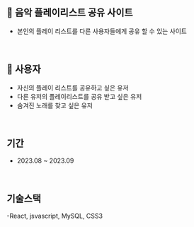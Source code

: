 ## :musical_keyboard: 음악 플레이리스트 공유 사이트

+ 본인의 플레이 리스트를 다른 사용자들에게 공유 할 수 있는 사이트

<br>

## :girl: 사용자

+ 자신의 플레이 리스트를 공유하고 싶은 유저
+ 다른 유저의 플레이리스트를 공유 받고 싶은 유저
+ 숨겨진 노래를 찾고 싶은 유저

<br>

## 기간
- 2023.08 ~ 2023.09

<br>

## 기술스택
-React, jsvascript, MySQL, CSS3
